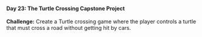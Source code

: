 #### Day 23: The Turtle Crossing Capstone Project
**Challenge:** Create a Turtle crossing game where the player controls a turtle that must cross a road without getting hit by cars.




